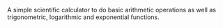 A simple scientific calculator to do basic arithmetic operations as well as trigonometric, logarithmic and exponential functions.